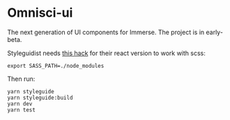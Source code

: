# Omnisci-ui
The next generation of UI components for Immerse. The project is in early-beta.

Styleguidist needs [this hack](https://medium.com/@moog16/working-with-sass-create-react-app-v2-69c9629319b1) for their react version to work with scss:
```
export SASS_PATH=./node_modules
```

Then run:
```
yarn styleguide
yarn styleguide:build
yarn dev
yarn test
```